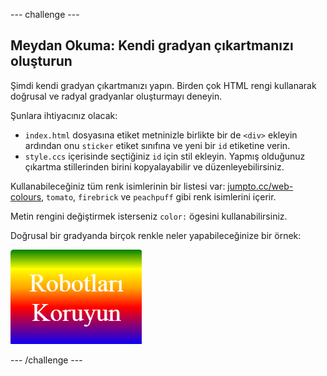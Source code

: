 \--- challenge \---

## Meydan Okuma: Kendi gradyan çıkartmanızı oluşturun

Şimdi kendi gradyan çıkartmanızı yapın. Birden çok HTML rengi kullanarak doğrusal ve radyal gradyanlar oluşturmayı deneyin.

Şunlara ihtiyacınız olacak:

+ `index.html` dosyasına etiket metninizle birlikte bir de `<div>` ekleyin ardından onu `sticker` etiket sınıfına ve yeni bir `id` etiketine verin.
+ `style.ccs` içerisinde seçtiğiniz `id` için stil ekleyin. Yapmış olduğunuz çıkartma stillerinden birini kopyalayabilir ve düzenleyebilirsiniz. 

Kullanabileceğiniz tüm renk isimlerinin bir listesi var: [jumpto.cc/web-colours](http://jumpto.cc/web-colours), `tomato`, `firebrick` ve `peachpuff` gibi renk isimlerini içerir.

Metin rengini değiştirmek isterseniz `color:` ögesini kullanabilirsiniz.

Doğrusal bir gradyanda birçok renkle neler yapabileceğinize bir örnek:

![ekran görüntüsü](images/stickers-save-robots.png)

\--- /challenge \---